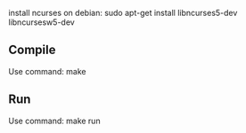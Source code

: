 install ncurses on debian:
sudo apt-get install libncurses5-dev libncursesw5-dev

## Compile
Use command: make

## Run
Use command: make run

